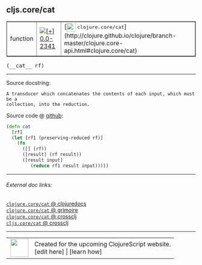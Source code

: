 ## cljs.core/cat



 <table border="1">
<tr>
<td>function</td>
<td><a href="https://github.com/cljsinfo/cljs-api-docs/tree/0.0-2341"><img valign="middle" alt="[+] 0.0-2341" title="Added in 0.0-2341" src="https://img.shields.io/badge/+-0.0--2341-lightgrey.svg"></a> </td>
<td>
[<img height="24px" valign="middle" src="http://i.imgur.com/1GjPKvB.png"> <samp>clojure.core/cat</samp>](http://clojure.github.io/clojure/branch-master/clojure.core-api.html#clojure.core/cat)
</td>
</tr>
</table>


 <samp>
(__cat__ rf)<br>
</samp>

---





Source docstring:

```
A transducer which concatenates the contents of each input, which must be a
collection, into the reduction.
```


Source code @ [github](https://github.com/clojure/clojurescript/blob/r1.7.28/src/main/cljs/cljs/core.cljs#L9200-L9210):

```clj
(defn cat
  [rf]
  (let [rf1 (preserving-reduced rf)]  
    (fn
      ([] (rf))
      ([result] (rf result))
      ([result input]
         (reduce rf1 result input)))))
```

<!--
Repo - tag - source tree - lines:

 <pre>
clojurescript @ r1.7.28
└── src
    └── main
        └── cljs
            └── cljs
                └── <ins>[core.cljs:9200-9210](https://github.com/clojure/clojurescript/blob/r1.7.28/src/main/cljs/cljs/core.cljs#L9200-L9210)</ins>
</pre>

-->

---



###### External doc links:

[`clojure.core/cat` @ clojuredocs](http://clojuredocs.org/clojure.core/cat)<br>
[`clojure.core/cat` @ grimoire](http://conj.io/store/v1/org.clojure/clojure/1.7.0-beta3/clj/clojure.core/cat/)<br>
[`clojure.core/cat` @ crossclj](http://crossclj.info/fun/clojure.core/cat.html)<br>
[`cljs.core/cat` @ crossclj](http://crossclj.info/fun/cljs.core.cljs/cat.html)<br>

---

 <table>
<tr><td>
<img valign="middle" align="right" width="48px" src="http://i.imgur.com/Hi20huC.png">
</td><td>
Created for the upcoming ClojureScript website.<br>
[edit here] | [learn how]
</td></tr></table>

[edit here]:https://github.com/cljsinfo/cljs-api-docs/blob/master/cljsdoc/cljs.core_cat.cljsdoc
[learn how]:https://github.com/cljsinfo/cljs-api-docs/wiki/cljsdoc-files

<!--

This information was too distracting to show to readers, but I'll leave it
commented here since it is helpful to:

- pretty-print the data used to generate this document
- and show how to retrieve that data



The API data for this symbol:

```clj
{:ns "cljs.core",
 :name "cat",
 :signature ["[rf]"],
 :history [["+" "0.0-2341"]],
 :type "function",
 :full-name-encode "cljs.core_cat",
 :source {:code "(defn cat\n  [rf]\n  (let [rf1 (preserving-reduced rf)]  \n    (fn\n      ([] (rf))\n      ([result] (rf result))\n      ([result input]\n         (reduce rf1 result input)))))",
          :title "Source code",
          :repo "clojurescript",
          :tag "r1.7.28",
          :filename "src/main/cljs/cljs/core.cljs",
          :lines [9200 9210]},
 :full-name "cljs.core/cat",
 :clj-symbol "clojure.core/cat",
 :docstring "A transducer which concatenates the contents of each input, which must be a\ncollection, into the reduction."}

```

Retrieve the API data for this symbol:

```clj
;; from Clojure REPL
(require '[clojure.edn :as edn])
(-> (slurp "https://raw.githubusercontent.com/cljsinfo/cljs-api-docs/catalog/cljs-api.edn")
    (edn/read-string)
    (get-in [:symbols "cljs.core/cat"]))
```

-->
